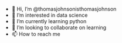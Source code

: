 - 👋 Hi, I’m @thomasjohnsonisthomasjohnson
- 👀 I’m interested in data science
- 🌱 I’m currently learning python
- 💞️ I’m looking to collaborate on learning
- 📫 How to reach me 

<!---
thomasjohnsonisthomasjohnson/thomasjohnsonisthomasjohnson is a ✨ special ✨ repository because its `README.md` (this file) appears on your GitHub profile.
You can click the Preview link to take a look at your changes.
--->
